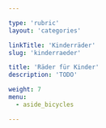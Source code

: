 ```yaml
---

type: 'rubric'
layout: 'categories'

linkTitle: 'Kinderräder'
slug: 'kinderraeder'

title: 'Räder für Kinder'
description: 'TODO'

weight: 7
menu:
  - aside_bicycles

---
```

